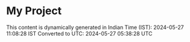 # My Project

This content is dynamically generated in Indian Time (IST): 2024-05-27 11:08:28 IST
Converted to UTC: 2024-05-27 05:38:28 UTC
